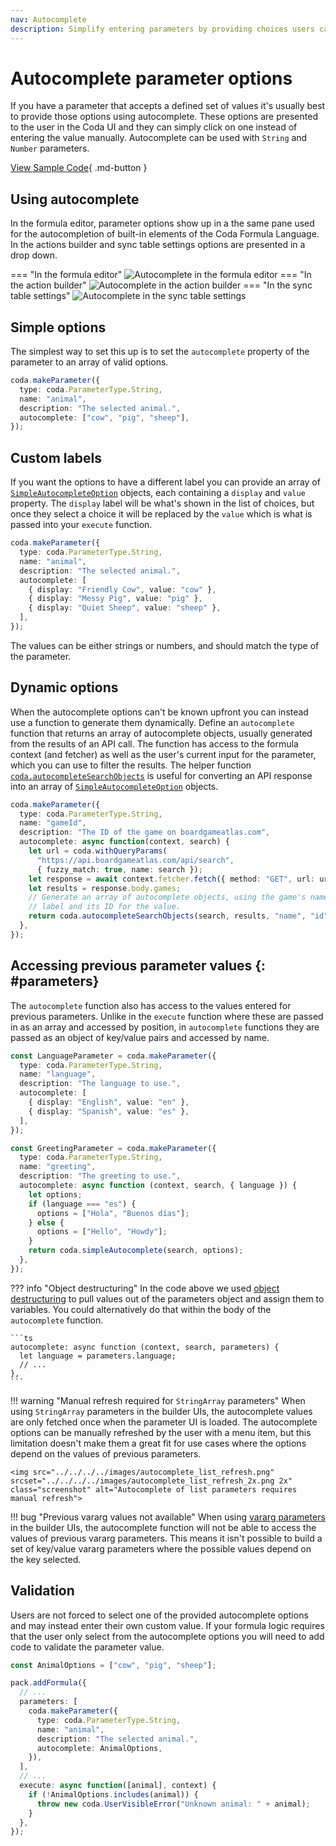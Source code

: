 ```yaml
---
nav: Autocomplete
description: Simplify entering parameters by providing choices users can select from.
---
```


# Autocomplete parameter options

If you have a parameter that accepts a defined set of values it's usually best to provide those options using autocomplete. These options are presented to the user in the Coda UI and they can simply click on one instead of entering the value manually. Autocomplete can be used with `String` and `Number` parameters.

[View Sample Code][samples]{ .md-button }


## Using autocomplete

In the formula editor, parameter options show up in a the same pane used for the autocompletion of built-in elements of the Coda Formula Language. In the actions builder and sync table settings options are presented in a drop down.

=== "In the formula editor"
    <img src="../../../../images/autocomplete_formula.png" srcset="../../../../images/autocomplete_formula_2x.png 2x" class="screenshot" alt="Autocomplete in the formula editor">
=== "In the action builder"
    <img src="../../../../images/autocomplete_action.png" srcset="../../../../images/autocomplete_action_2x.png 2x" class="screenshot" alt="Autocomplete in the action builder">
=== "In the sync table settings"
    <img src="../../../../images/autocomplete_sync.png" srcset="../../../../images/autocomplete_sync_2x.png 2x" class="screenshot" alt="Autocomplete in the sync table settings">


## Simple options

The simplest way to set this up is to set the `autocomplete` property of the parameter to an array of valid options.

```ts
coda.makeParameter({
  type: coda.ParameterType.String,
  name: "animal",
  description: "The selected animal.",
  autocomplete: ["cow", "pig", "sheep"],
});
```


## Custom labels

If you want the options to have a different label you can provide an array of [`SimpleAutocompleteOption`][SimpleAutocompleteOption] objects, each containing a `display` and `value` property. The `display` label will be what's shown in the list of choices, but once they select a choice it will be replaced by the `value` which is what is passed into your `execute` function.

```ts
coda.makeParameter({
  type: coda.ParameterType.String,
  name: "animal",
  description: "The selected animal.",
  autocomplete: [
    { display: "Friendly Cow", value: "cow" },
    { display: "Messy Pig", value: "pig" },
    { display: "Quiet Sheep", value: "sheep" },
  ],
});
```

The values can be either strings or numbers, and should match the type of the parameter.


## Dynamic options

When the autocomplete options can't be known upfront you can instead use a function to generate them dynamically. Define an `autocomplete` function that returns an array of autocomplete objects, usually generated from the results of an API call. The function has access to the formula context (and fetcher) as well as the user's current input for the parameter, which you can use to filter the results. The helper function [`coda.autocompleteSearchObjects`][autocompleteSearchObjects] is useful for converting an API response into an array of [`SimpleAutocompleteOption`][SimpleAutocompleteOption] objects.

```ts
coda.makeParameter({
  type: coda.ParameterType.String,
  name: "gameId",
  description: "The ID of the game on boardgameatlas.com",
  autocomplete: async function(context, search) {
    let url = coda.withQueryParams(
      "https://api.boardgameatlas.com/api/search",
      { fuzzy_match: true, name: search });
    let response = await context.fetcher.fetch({ method: "GET", url: url });
    let results = response.body.games;
    // Generate an array of autocomplete objects, using the game's name as the
    // label and its ID for the value.
    return coda.autocompleteSearchObjects(search, results, "name", "id");
  },
});
```


## Accessing previous parameter values {: #parameters}

The `autocomplete` function also has access to the values entered for previous parameters. Unlike in the `execute` function where these are passed in as an array and accessed by position, in `autocomplete` functions they are passed as an object of key/value pairs and accessed by name.

```ts
const LanguageParameter = coda.makeParameter({
  type: coda.ParameterType.String,
  name: "language",
  description: "The language to use.",
  autocomplete: [
    { display: "English", value: "en" },
    { display: "Spanish", value: "es" },
  ],
});

const GreetingParameter = coda.makeParameter({
  type: coda.ParameterType.String,
  name: "greeting",
  description: "The greeting to use.",
  autocomplete: async function (context, search, { language }) {
    let options;
    if (language === "es") {
      options = ["Hola", "Buenos días"];
    } else {
      options = ["Hello", "Howdy"];
    }
    return coda.simpleAutocomplete(search, options);
  },
});
```

??? info "Object destructuring"
    In the code above we used [object destructuring][destructuring_assignment] to pull values out of the parameters object and assign them to variables. You could alternatively do that within the body of the `autocomplete` function.

    ```ts
    autocomplete: async function (context, search, parameters) {
      let language = parameters.language;
      // ...
    },
    ```

!!! warning "Manual refresh required for `StringArray` parameters"
    When using `StringArray` parameters in the builder UIs, the autocomplete values are only fetched once when the parameter UI is loaded. The autocomplete options can be manually refreshed by the user with a menu item, but this limitation doesn't make them a great fit for use cases where the options depend on the values of previous parameters. <!-- o/bug/25402 -->
    
    <img src="../../../../images/autocomplete_list_refresh.png" srcset="../../../../images/autocomplete_list_refresh_2x.png 2x" class="screenshot" alt="Autocomplete of list parameters requires manual refresh">

!!! bug "Previous vararg values not available"
    When using [vararg parameters][parameters_vararg] in the builder UIs, the autocomplete function will not be able to access the values of previous vararg parameters. This means it isn't possible to build a set of key/value vararg parameters where the possible values depend on the key selected. <!-- o/bug/25373 -->


## Validation

Users are not forced to select one of the provided autocomplete options and may instead enter their own custom value. If your formula logic requires that the user only select from the autocomplete options you will need to add code to validate the parameter value.

```ts
const AnimalOptions = ["cow", "pig", "sheep"];

pack.addFormula({
  // ...
  parameters: [
    coda.makeParameter({
      type: coda.ParameterType.String,
      name: "animal",
      description: "The selected animal.",
      autocomplete: AnimalOptions,
    }),
  ],
  // ...
  execute: async function([animal], context) {
    if (!AnimalOptions.includes(animal)) {
      throw new coda.UserVisibleError("Unknown animal: " + animal);
    }
  },
});
```


[samples]: ../../../samples/topic/autocomplete.md
[destructuring_assignment]: https://developer.mozilla.org/en-US/docs/Web/JavaScript/Reference/Operators/Destructuring_assignment
[SimpleAutocompleteOption]: ../../../reference/sdk/interfaces/core.SimpleAutocompleteOption.md
[autocompleteSearchObjects]: ../../../reference/sdk/functions/core.autocompleteSearchObjects.md
[parameters_vararg]: index.md#vararg
